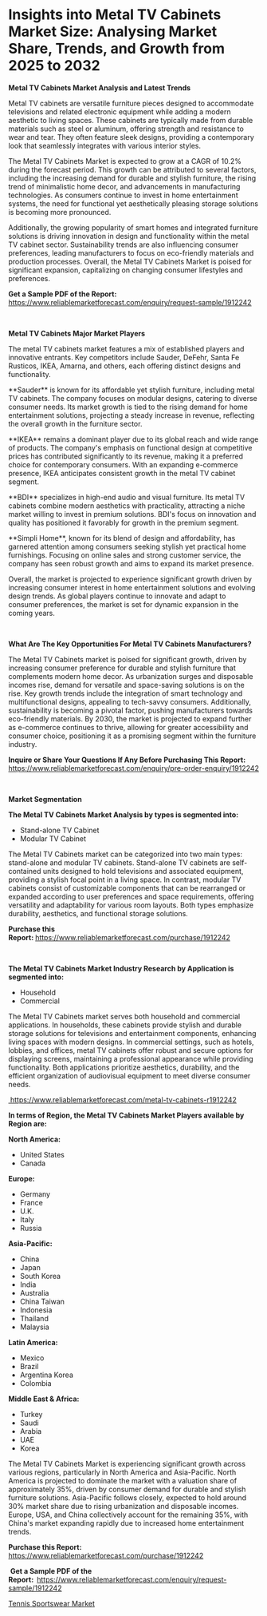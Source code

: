 <p><h1>Insights into Metal TV Cabinets Market Size: Analysing Market Share, Trends, and Growth from 2025 to 2032</h1></p><p><strong>Metal TV Cabinets Market Analysis and Latest Trends</strong></p>
<p><p>Metal TV cabinets are versatile furniture pieces designed to accommodate televisions and related electronic equipment while adding a modern aesthetic to living spaces. These cabinets are typically made from durable materials such as steel or aluminum, offering strength and resistance to wear and tear. They often feature sleek designs, providing a contemporary look that seamlessly integrates with various interior styles.</p><p>The Metal TV Cabinets Market is expected to grow at a CAGR of 10.2% during the forecast period. This growth can be attributed to several factors, including the increasing demand for durable and stylish furniture, the rising trend of minimalistic home decor, and advancements in manufacturing technologies. As consumers continue to invest in home entertainment systems, the need for functional yet aesthetically pleasing storage solutions is becoming more pronounced.</p><p>Additionally, the growing popularity of smart homes and integrated furniture solutions is driving innovation in design and functionality within the metal TV cabinet sector. Sustainability trends are also influencing consumer preferences, leading manufacturers to focus on eco-friendly materials and production processes. Overall, the Metal TV Cabinets Market is poised for significant expansion, capitalizing on changing consumer lifestyles and preferences.</p></p>
<p><strong>Get a Sample PDF of the Report:&nbsp;</strong> <a href="https://www.reliablemarketforecast.com/enquiry/request-sample/1912242?utm_campaign=2516&utm_medium=2&utm_source=Github&utm_content=ia&utm_term=05042025&utm_id=metal-tv-cabinets">https://www.reliablemarketforecast.com/enquiry/request-sample/1912242</a></p>
<p>&nbsp;</p>
<p><strong>Metal TV Cabinets Major Market Players</strong></p>
<p><p>The metal TV cabinets market features a mix of established players and innovative entrants. Key competitors include Sauder, DeFehr, Santa Fe Rusticos, IKEA, Amarna, and others, each offering distinct designs and functionality.</p><p>**Sauder** is known for its affordable yet stylish furniture, including metal TV cabinets. The company focuses on modular designs, catering to diverse consumer needs. Its market growth is tied to the rising demand for home entertainment solutions, projecting a steady increase in revenue, reflecting the overall growth in the furniture sector.</p><p>**IKEA** remains a dominant player due to its global reach and wide range of products. The company's emphasis on functional design at competitive prices has contributed significantly to its revenue, making it a preferred choice for contemporary consumers. With an expanding e-commerce presence, IKEA anticipates consistent growth in the metal TV cabinet segment.</p><p>**BDI** specializes in high-end audio and visual furniture. Its metal TV cabinets combine modern aesthetics with practicality, attracting a niche market willing to invest in premium solutions. BDI's focus on innovation and quality has positioned it favorably for growth in the premium segment.</p><p>**Simpli Home**, known for its blend of design and affordability, has garnered attention among consumers seeking stylish yet practical home furnishings. Focusing on online sales and strong customer service, the company has seen robust growth and aims to expand its market presence.</p><p>Overall, the market is projected to experience significant growth driven by increasing consumer interest in home entertainment solutions and evolving design trends. As global players continue to innovate and adapt to consumer preferences, the market is set for dynamic expansion in the coming years.</p></p>
<p>&nbsp;</p>
<p><strong>What Are The Key Opportunities For Metal TV Cabinets Manufacturers?</strong></p>
<p><p>The Metal TV Cabinets market is poised for significant growth, driven by increasing consumer preference for durable and stylish furniture that complements modern home decor. As urbanization surges and disposable incomes rise, demand for versatile and space-saving solutions is on the rise. Key growth trends include the integration of smart technology and multifunctional designs, appealing to tech-savvy consumers. Additionally, sustainability is becoming a pivotal factor, pushing manufacturers towards eco-friendly materials. By 2030, the market is projected to expand further as e-commerce continues to thrive, allowing for greater accessibility and consumer choice, positioning it as a promising segment within the furniture industry.</p></p>
<p><strong>Inquire or Share Your Questions If Any Before Purchasing This Report:</strong> <a href="https://www.reliablemarketforecast.com/enquiry/pre-order-enquiry/1912242?utm_campaign=2516&utm_medium=2&utm_source=Github&utm_content=ia&utm_term=05042025&utm_id=metal-tv-cabinets">https://www.reliablemarketforecast.com/enquiry/pre-order-enquiry/1912242</a></p>
<p>&nbsp;</p>
<p><strong>Market Segmentation</strong></p>
<p><strong>The Metal TV Cabinets Market Analysis by types is segmented into:</strong></p>
<p><ul><li>Stand-alone TV Cabinet</li><li>Modular TV Cabinet</li></ul></p>
<p><p>The Metal TV Cabinets market can be categorized into two main types: stand-alone and modular TV cabinets. Stand-alone TV cabinets are self-contained units designed to hold televisions and associated equipment, providing a stylish focal point in a living space. In contrast, modular TV cabinets consist of customizable components that can be rearranged or expanded according to user preferences and space requirements, offering versatility and adaptability for various room layouts. Both types emphasize durability, aesthetics, and functional storage solutions.</p></p>
<p><strong>Purchase this Report:&nbsp;</strong><a href="https://www.reliablemarketforecast.com/purchase/1912242?utm_campaign=2516&utm_medium=2&utm_source=Github&utm_content=ia&utm_term=05042025&utm_id=metal-tv-cabinets">https://www.reliablemarketforecast.com/purchase/1912242</a></p>
<p>&nbsp;</p>
<p><strong>The Metal TV Cabinets Market Industry Research by Application is segmented into:</strong></p>
<p><ul><li>Household</li><li>Commercial</li></ul></p>
<p><p>The Metal TV Cabinets market serves both household and commercial applications. In households, these cabinets provide stylish and durable storage solutions for televisions and entertainment components, enhancing living spaces with modern designs. In commercial settings, such as hotels, lobbies, and offices, metal TV cabinets offer robust and secure options for displaying screens, maintaining a professional appearance while providing functionality. Both applications prioritize aesthetics, durability, and the efficient organization of audiovisual equipment to meet diverse consumer needs.</p></p>
<p><a href="https://www.reliablemarketforecast.com/metal-tv-cabinets-r1912242?utm_campaign=2516&utm_medium=2&utm_source=Github&utm_content=ia&utm_term=05042025&utm_id=metal-tv-cabinets">&nbsp;https://www.reliablemarketforecast.com/metal-tv-cabinets-r1912242</a></p>
<p><strong>In terms of Region, the Metal TV Cabinets Market Players available by Region are:</strong></p>
<p>
    <p> <strong> North America: </strong>
        <ul>
            <li>United States</li>
            <li>Canada</li>
        </ul>
        </p> 
    <p> <strong> Europe: </strong>
        <ul>
            <li>Germany</li>
            <li>France</li>
            <li>U.K.</li>
            <li>Italy</li>
            <li>Russia</li>
        </ul>
        </p> 
    <p> <strong> Asia-Pacific: </strong>
        <ul>
            <li>China</li>
            <li>Japan</li>
            <li>South Korea</li>
            <li>India</li>
            <li>Australia</li>
            <li>China Taiwan</li>
            <li>Indonesia</li>
            <li>Thailand</li>
            <li>Malaysia</li>
        </ul>
        </p> 
    <p> <strong> Latin America: </strong>
        <ul>
            <li>Mexico</li>
            <li>Brazil</li>
            <li>Argentina Korea</li>
            <li>Colombia</li>
        </ul>
        </p> 
    <p> <strong> Middle East & Africa: </strong>
        <ul>
            <li>Turkey</li>
            <li>Saudi</li>
            <li>Arabia</li>
            <li>UAE</li>
            <li>Korea</li>
        </ul>
    </p>
    </p>
<p><p>The Metal TV Cabinets Market is experiencing significant growth across various regions, particularly in North America and Asia-Pacific. North America is projected to dominate the market with a valuation share of approximately 35%, driven by consumer demand for durable and stylish furniture solutions. Asia-Pacific follows closely, expected to hold around 30% market share due to rising urbanization and disposable incomes. Europe, USA, and China collectively account for the remaining 35%, with China's market expanding rapidly due to increased home entertainment trends.</p></p>
<p><strong>Purchase this Report: </strong><a href="https://www.reliablemarketforecast.com/purchase/1912242?utm_campaign=2516&utm_medium=2&utm_source=Github&utm_content=ia&utm_term=05042025&utm_id=metal-tv-cabinets">https://www.reliablemarketforecast.com/purchase/1912242</a></p>
<p>&nbsp;<strong>Get a Sample PDF of the Report:&nbsp;&nbsp;</strong><a href="https://www.reliablemarketforecast.com/enquiry/request-sample/1912242?utm_campaign=2516&utm_medium=2&utm_source=Github&utm_content=ia&utm_term=05042025&utm_id=metal-tv-cabinets">https://www.reliablemarketforecast.com/enquiry/request-sample/1912242</a></p>
<p><strong></strong></p>
<p><p><a href="https://github.com/schwminh2001101/Market-Research-Report-List-1/blob/main/tennis-sportswear-market.md?utm_campaign=2516&utm_medium=2&utm_source=Github&utm_content=ia&utm_term=05042025&utm_id=metal-tv-cabinets">Tennis Sportswear Market</a></p></p>